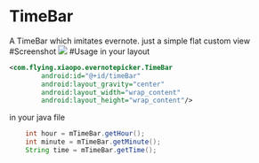 # TimeBar
A TimeBar which imitates evernote.
just a simple flat custom view
#Screenshot
![](https://github.com/wuapnjie/TimeBar/blob/master/screenshots/timebar.gif)
#Usage
in your layout
```xml
<com.flying.xiaopo.evernotepicker.TimeBar
		android:id="@+id/timeBar"
		android:layout_gravity="center"
		android:layout_width="wrap_content"
		android:layout_height="wrap_content"/>
```
in your java file
```java
    int hour = mTimeBar.getHour();
    int minute = mTimeBar.getMinute();
    String time = mTimeBar.getTime();
```
